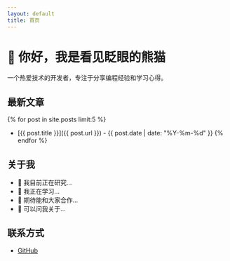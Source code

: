 ```yaml
---
layout: default
title: 首页
---
```


# 👋 你好，我是看见眨眼的熊猫

一个热爱技术的开发者，专注于分享编程经验和学习心得。

## 最新文章

{% for post in site.posts limit:5 %}
* [{{ post.title }}]({{ post.url }}) - {{ post.date | date: "%Y-%m-%d" }}
{% endfor %}

## 关于我

- 🔭 我目前正在研究...
- 🌱 我正在学习...
- 👯 期待能和大家合作...
- 💬 可以问我关于...

## 联系方式

- [GitHub](https://github.com/kanfu-panda)

